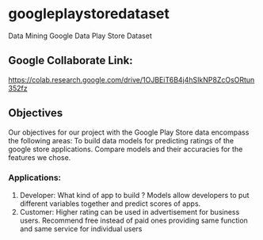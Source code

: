 # googleplaystoredataset
Data Mining Google Data Play Store Dataset

## Google Collaborate Link:

https://colab.research.google.com/drive/1OJBEiT6B4j4hSIkNP8ZcOsORtun352fz

## Objectives

Our objectives for our project with the Google Play Store data encompass the following areas:
To build data models for predicting ratings of the google store applications.
Compare models and their accuracies for the features we chose.

### Applications:
1. Developer:
What kind of app to build ?
Models allow developers to put different variables together and predict scores of apps.
2. Customer:
Higher rating can be used in advertisement for business users.
Recommend free instead of paid ones providing same function and same service for individual users
